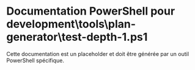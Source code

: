 # Documentation PowerShell pour development\tools\plan-generator\test-depth-1.ps1

Cette documentation est un placeholder et doit être générée par un outil PowerShell spécifique.
